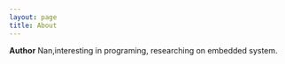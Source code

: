 ```yaml
---
layout: page
title: About
---
```


**Author** Nan,interesting in programing, researching on embedded system.